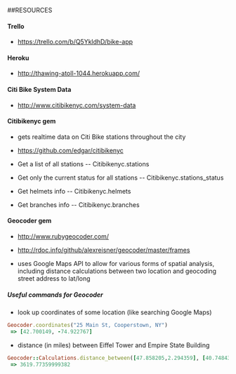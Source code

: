 ##RESOURCES

#### Trello

- https://trello.com/b/Q5YkldhD/bike-app

#### Heroku

- http://thawing-atoll-1044.herokuapp.com/

#### Citi Bike System Data

- http://www.citibikenyc.com/system-data

#### Citibikenyc gem

- gets realtime data on Citi Bike stations throughout the city

- https://github.com/edgar/citibikenyc

- Get a list of all stations
-- Citibikenyc.stations

- Get only the current status for all stations
-- Citibikenyc.stations_status

- Get helmets info
-- Citibikenyc.helmets

- Get branches info
-- Citibikenyc.branches

#### Geocoder gem

- http://www.rubygeocoder.com/
- http://rdoc.info/github/alexreisner/geocoder/master/frames

- uses Google Maps API to allow for various forms of spatial analysis, including distance calculations between two location and geocoding street address to lat/long

##### Useful commands for Geocoder

- look up coordinates of some location (like searching Google Maps)

```ruby
Geocoder.coordinates("25 Main St, Cooperstown, NY")
 => [42.700149, -74.922767]
 ```

- distance (in miles) between Eiffel Tower and Empire State Building

```ruby
Geocoder::Calculations.distance_between([47.858205,2.294359], [40.748433,-73.985655])
 => 3619.77359999382
```



